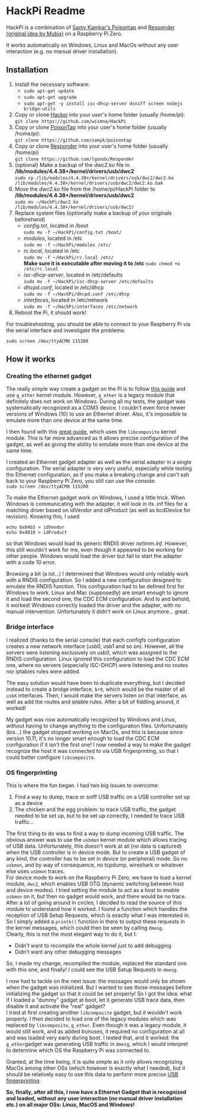 <h1>HackPi Readme</h1>

HackPi is a combination of <a href="https://samy.pl/poisontap/">Samy Kamkar's Poisontap</a> and <a href="https://zone13.io/post/Raspberry-Pi-Zero-for-credential-snagging/">Responder (original idea by Mubix)</a> on a Raspberry Pi Zero.

It works automatically on Windows, Linux and MacOs without any user interaction (e.g. no manual driver installation).

<h2>Installation</h2>

<ol>
<li>Install the necessary software: 
<ul>
  <li><code>sudo apt-get update</code></li>
  <li><code>sudo apt-get upgrade</code></li>
  <li><code>sudo apt-get -y install isc-dhcp-server dsniff screen nodejs bridge-utils</code></li>
</ul>
</li>
<li>Copy or clone <a href="https://github.com/wismna/HackPi">Hackpi</a> into your user's home folder (usually /home/pi):
  <br/>
  <code>git clone https://github.com/wismna/HackPi</code>
</li>
<li>Copy or clone <a href="https://github.com/samyk/poisontap">PoisonTap</a> into your user's home folder (usually /home/pi):
  <br/>
  <code>git clone https://github.com/samyk/poisontap</code>
</li>
<li>Copy or clone <a href="https://github.com/lgandx/Responder">Responder</a> into your user's home folder (usually /home/pi)
  <br/>
  <code>git clone https://github.com/lgandx/Responder</code>
</li>
<li>(optional) Make a backup of the <i>dwc2.ko</i> file in <b>/lib/modules/4.4.38+/kernel/drivers/usb/dwc2</b>
  <br/>
  <code>sudo cp /lib/modules/4.4.38+/kernel/drivers/usb/dwc2/dwc2.ko /lib/modules/4.4.38+/kernel/drivers/usb/dwc2/dwc2.ko.bak</code>
</li>
<li>Move the <i>dwc2.ko</i> file from the /home/pi/HackPi folder to <b>/lib/modules/4.4.38+/kernel/drivers/usb/dwc2</b>
  <br/>
  <code>sudo mv ~/HackPi/dwc2.ko /lib/modules/4.4.38+/kernel/drivers/usb/dwc2/</code>
</li>
<li>Replace system files (optionally make a backup of your originals beforehand)
<ul>
  <li><i>config.txt</i>, located in /boot
  <br/>
  <code>sudo mv -f ~/HackPi/config.txt /boot/</code>
</li>
  <li><i>modules</i>, located in /etc
  <br/>
  <code>sudo mv -f ~/HackPi/modules /etc/</code>
</li>
  <li><i>rc.local</i>, located in /etc
  <br/>
  <code>sudo mv -f ~/HackPi/rc.local /etc/</code>
  <br />
  <b>Make sure it is executable after moving it to /etc</b>
  <code>sudo chmod +x /etc/rc.local</code>
</li>
  <li><i>isc-dhcp-server</i>, located in /etc/defaults
  <br/>
  <code>sudo mv -f ~/HackPi/isc-dhcp-server /etc/defaults</code>
</li>
  <li><i>dhcpd.conf</i>, located in /etc/dhcp
  <br/>
  <code>sudo mv -f ~/HackPi/dhcpd.conf /etc/dhcp</code>
</li>
  <li><i>interfaces</i>, located in /etc/network
  <br/>
  <code>sudo mv -f ~/HackPi/interfaces /etc/network</code>
</li>
</ul>
</li>
<li>Reboot the Pi, it should work!</li>
</ol>

For troubleshooting, you should be able to connect to your Raspberry Pi via the serial interface and investigate the problems:

`sudo screen /dev/ttyACM0 115200`

<h2>How it works</h2>
<h3>Creating the ethernet gadget</h3>

The really simple way create a gadget on the Pi is to follow <a href="https://learn.adafruit.com/turning-your-raspberry-pi-zero-into-a-usb-gadget/ethernet-gadget">this guide</a> and use `g_ether` kernel module. However, `g_ether` is a legacy module that definitely does not work on Windows. During all my tests, the gadget was systematically recognized as a COM3 device. I couldn't even force newer versions of Windows (10) to use an Ethernet driver. Also, it's impossible to emulate more than one device at the same time.

I then found with this <a href="http://isticktoit.net/?p=1383">great guide</a>, which uses the `libcomposite` kernel module. This is far more advanced as it allows precise configuration of the gadget, as well as giving the ability to emulate more than one device at the same time.

I created an Ethernet gadget adapter as well as the serial adapter in a single configuration. The serial adapter is very very useful, especially while testing the Ethernet configuration, as if you make a breaking change and can't ssh back to your Raspberry Pi Zero, you still can use the console: <br/>
`sudo screen /dev/ttyACM0 115200`

To make the Ethernet gadget work on Windows, I used a little trick. When Windows is communicating with the adapter, it will look in its .inf files for a matching driver based on idVendor and idProduct (as well as bcdDevice for revision). Knowing this, I used <br/>
```
echo 0x04b3 > idVendor
echo 0x4010 > idProduct
```
so that Windows would load its generic RNDIS driver <i>netimm.inf</i>.
However, this still wouldn't work for me, even though it appeared to be working for other people. Windows would load the driver but fail to start the adapter with a code 10 error.

Browsing a bit (a lot...) I determined that Windows would only reliably work with a RNDIS configuration. So I added a new configuration designed to emulate the RNDIS function. This configuration had to be defined first for Windows to work. Linux and Mac (supposedly) are smart enough to ignore it and load the second one, the CDC ECM configuration.
And lo and behold, it worked! Windows correctly loaded the driver and the adapter, with no manual intervention. Unfortunately it didn't work on Linux anymore... great.

<h3>Bridge interface</h3>

I realized (thanks to the serial console) that each configfs configuration creates a new network interface (usb0, usb1 and so on). However, all the servers were listening exclusively on usb0, which was assigned to the RNDIS configuration. Linux ignored this configuration to load the CDC ECM one, where no servers (especially ISC-DHCP) were listening and no routes nor iptables rules were added.

The easy solution would have been to duplicate everything, but I decided instead to create a bridge interface, `br0`, which would be the master of all `usbX` interfaces. Then, I would make the servers listen on that interface, as well as add the routes and iptable rules.
After a bit of fiddling around, it worked! 

My gadget was now automatically recognized by Windows and Linux, without having to change anything to the configuration files. Unfortunately (bis...) the gadget stopped working on MacOs, and this is because since version 10.11, it's no longer smart enough to load the CDC ECM configuration if it isn't the first one! I now needed a way to make the gadget recognize the host it was connected to via USB fingerprinting, so that I could better configure `libcomposite`.

<h3>OS fingerprinting</h3>
This is where the fun began. I had two big issues to overcome:
<ol>
<li>Find a way to dump, trace or sniff USB traffic on a USB controller set up as a device</li>
<li>The chicken and the egg problem: to trace USB traffic, the gadget needed to be set up, but to be set up correctly, I needed to trace USB traffic...</li>
</ol>

The first thing to do was to find a way to dump incoming USB traffic. The obvious answer was to use the `usbmon` kernel module which allows tracing of USB data. Unfortunately, this doesn't work at all (no data is captured) when the USB controller is in device mode. But to create a USB gadget of any kind, the controller has to be set in device (or peripheral) mode. So no `usbmon`, and by way of consequence, no tcpdump, wireshark or whatever else uses `usbmon` traces. <br />
For device mode to work on the Raspberry Pi Zero, we have to load a kernel module, `dwc2`, which enables USB OTG (dynamic switching between host and device modes). I tried setting the module to act as a host to enable `usbmon` on it, but then no gadget would work, and there would be no trace.
After a lot of going around in circles, I decided to read the source of this module to understand how it worked. I found a function which handles the reception of USB Setup Requests, which is exactly what I was interested in. So I simply added a `printk()` function in there to output these requests in the kernel messages, which could then be seen by calling `dmesg`. <br />
Clearly, this is not the most elegant way to do it, but I:
<ul>
<li>Didn't want to recompile the whole kernel just to add debugging</li>
<li>Didn't want any other debugging messages</li>
</ul>

So, I made my change, recompiled the module, replaced the standard one with this one, and finally! I could see the USB Setup Requests in `dmesg`.

I now had to tackle on the next issue: the messages would only be shown when the gadget was initialized. But I wanted to see those messages before initializing the gadget so that it could be set properly!
So I got the idea: what if I loaded a "dummy" gadget at boot, let it generate USB trace data, then disable it and activate the "real" gadget? <br />
I tried at first creating another `libcomposite` gadget, but it wouldn't work properly. I then decided to load one of the legacy modules which was replaced by `libcomposite`, `g_ether`. Even though it was a legacy module, it would still work, and as added bonuses, it required no configuration at all and was loaded very early during boot.
I tested that, and it worked: the `g_ether`gadget was generating USB traffic in `dmesg`, which I would interpret to determine which OS the Raspberry Pi was connected to.

Granted, at the time being, it is quite simple as it only allows recognizing MacOs among other OSs (which however is exactly what I needed), but it should be relatively easy to use this data to perform more precise <a href="http://ix.cs.uoregon.edu/~butler/pubs/sadfe11.pdf">USB fingerprinting</a>.

<b>So, finally, after all this, I now have a Ethernet Gadget that is recognized and loaded, without any user interaction (no manual driver installation etc.) on all major OSs: Linux, MacOS and Windows!</b>
